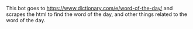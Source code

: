This bot goes to https://www.dictionary.com/e/word-of-the-day/ and scrapes the html to find the word of the day, and other things related to the word of the day.
